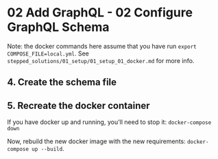# 02 Add GraphQL - 02 Configure GraphQL Schema

Note: the docker commands here assume that you have run `export COMPOSE_FILE=local.yml`. 
See `stepped_solutions/01_setup/01_setup_01_docker.md` for more info.


## 4. Create the schema file

## 5. Recreate the docker container

If you have docker up and running, you'll need to stop it: `docker-compose down`

Now, rebuild the new docker image with the new requirements: `docker-compose up --build`.

